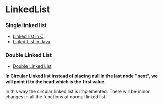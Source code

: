 # LinkedList

### Single linked list
* [Linked list in C](LinkedList.c)
* [Linled List in Java](Linkedlist.java)
### Double Linked List
* [Double Linked List](Linkedlist1.java)

**In Circular Linked list instead of placing null in the last node "next", we will point it to the head which is the first value.**

In this way the circular linked list is implemented.
There will be minor changes in all the functions of normal linked list. 
